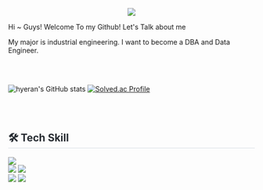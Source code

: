 


<div align= "center">
    <img src="https://capsule-render.vercel.app/api?type=waving&color=ffe5f9&height=180&text=Heyran%20Github&animation=&fontColor=ffffff&fontSize=50" />
</div>


Hi ~ Guys! Welcome To my Github! 
Let's Talk about me 

My major is industrial engineering.
I want to become a DBA and Data Engineer.

<br> 
<br/>

![hyeran's GitHub stats](https://github-readme-stats.vercel.app/api?username=kim-hyeran&show_icons=true&theme=radical)
[![Solved.ac Profile](http://mazassumnida.wtf/api/v2/generate_badge?boj=khr9468)](https://solved.ac/rlatngus1691/)


<br> 
<br/>

<div style="text-align: left;">
<h2 style="border-bottom: 1px solid #d8dee4; color: #282d33;"> 🛠️ Tech Skill  </h2> 
<div style="margin: ; text-align: left;" "text-align: left;"> <img src="https://img.shields.io/badge/Python-3776AB?style=flat-square&logo=Python&logoColor=white"><br/>
  <img src="https://img.shields.io/badge/Oracle-F80000?style=flat-square&logo=Oracle&logoColor=white">
  <img src="https://img.shields.io/badge/Microsoft Sql Server-CC2927?style=flat&logo=microsoftsqlserver&logoColor=white" /><br/>
  <img src="https://img.shields.io/badge/Elasticsearch-005571?style=flat&logo=elasticsearch&logoColor=white" />
  <img src="https://img.shields.io/badge/MongoDB-47A248?style=flat-square&logo=MongoDB&logoColor=white">
</div>
</div>


